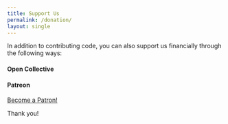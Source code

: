 ```yaml
---
title: Support Us
permalink: /donation/
layout: single
---
```

In addition to contributing code, you can also support us financially through the following ways:

#### Open Collective
<script src="https://opencollective.com/m68k-llvm-dev/banner.js"></script>

#### Patreon
<a href="https://www.patreon.com/bePatron?u=67450165" data-patreon-widget-type="become-patron-button">Become a Patron!</a><script async src="https://c6.patreon.com/becomePatronButton.bundle.js"></script>

Thank you!
